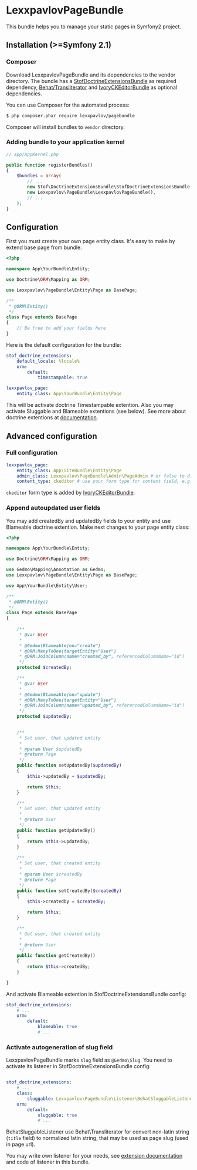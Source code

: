 LexxpavlovPageBundle
=================

This bundle helps you to manage your static pages in Symfony2 project.

Installation (>=Symfony 2.1)
------------

### Composer

Download LexxpavlovPageBundle and its dependencies to the vendor directory. The bundle has a [StofDoctrineExtensionsBundle](https://github.com/stof/StofDoctrineExtensionsBundle) as required dependency, [Behat/Transliterator](https://github.com/Behat/Transliterator) and [IvoryCKEditorBundle](https://github.com/egeloen/IvoryCKEditorBundle) as optional dependencies.

You can use Composer for the automated process:

```bash
$ php composer.phar require lexxpavlov/pagebundle
```

Composer will install bundles to `vendor` directory.

### Adding bundle to your application kernel

```php
// app/AppKernel.php

public function registerBundles()
{
    $bundles = array(
        // ...
        new Stof\DoctrineExtensionsBundle\StofDoctrineExtensionsBundle(),
        new Lexxpavlov\PageBundle\LexxpavlovPageBundle(),
        // ...
    );
}
```

Configuration
-------------

First you must create your own page entity class. It's easy to make by extend base page from bundle.

```php
<?php

namespace App\YourBundle\Entity;

use Doctrine\ORM\Mapping as ORM;

use Lexxpavlov\PageBundle\Entity\Page as BasePage;

/**
 * @ORM\Entity()
 */
class Page extends BasePage
{
    // Be free to add your fields here
}

```

Here is the default configuration for the bundle:

```yaml
stof_doctrine_extensions:
    default_locale: %locale%
    orm:
        default:
            timestampable: true

lexxpavlov_page:
    entity_class: App\YourBundle\Entity\Page
```

This will be activate doctrine Timestampable extention. Also you may activate Sluggable and Blameable extentions (see below). See more about doctrine extentions at [documentation](https://github.com/stof/StofDoctrineExtensionsBundle/blob/master/Resources/doc/index.rst).

Advanced configuration
----------------------

### Full configuration

```yaml
lexxpavlov_page:
    entity_class: App\SiteBundle\Entity\Page
    admin_class: Lexxpavlov\PageBundle\Admin\PageAdmin # or false to disable sonata admin service
    content_type: ckeditor # use your form type for content field, e.g. textarea
```

`ckeditor` form type is added by [IvoryCKEditorBundle](https://github.com/egeloen/IvoryCKEditorBundle).

### Append autoupdated user fields

You may add createdBy and updatedBy fields to your entity and use Blameable doctrine extention. Make next changes to your page entity class:

```php
<?php

namespace App\YourBundle\Entity;

use Doctrine\ORM\Mapping as ORM;

use Gedmo\Mapping\Annotation as Gedmo;
use Lexxpavlov\PageBundle\Entity\Page as BasePage;

use App\YourBundle\Entity\User;

/**
 * @ORM\Entity()
 */
class Page extends BasePage
{
    
    /**
     * @var User
     *
     * @Gedmo\Blameable(on="create")
     * @ORM\ManyToOne(targetEntity="User")
     * @ORM\JoinColumn(name="created_by", referencedColumnName="id")
     */
    protected $createdBy;

    /**
     * @var User
     *
     * @Gedmo\Blameable(on="update")
     * @ORM\ManyToOne(targetEntity="User")
     * @ORM\JoinColumn(name="updated_by", referencedColumnName="id")
     */
    protected $updatedBy;

    
    /**
     * Set user, that updated entity
     *
     * @param User $updatedBy
     * @return Page
     */
    public function setUpdatedBy($updatedBy)
    {
        $this->updatedBy = $updatedBy;

        return $this;
    }

    /**
     * Get user, that updated entity
     *
     * @return User 
     */
    public function getUpdatedBy()
    {
        return $this->updatedBy;
    }
    
    /**
     * Set user, that created entity
     *
     * @param User $createdBy
     * @return Page
     */
    public function setCreatedBy($createdBy)
    {
        $this->createdby = $createdBy;

        return $this;
    }

    /**
     * Get user, that created entity
     *
     * @return User 
     */
    public function getCreatedBy()
    {
        return $this->createdBy;
    }

}

```

And activate Blameable extention in StofDoctrineExtensionsBundle config:

```yaml
stof_doctrine_extensions:
    # ...
    orm:
        default:
            blameable: true
            # ...
```

### Activate autogeneration of slug field

LexxpavlovPageBundle marks `slug` field as `@Gedmo\Slug`. You need to activate its listener in StofDoctrineExtensionsBundle config:

```yaml

stof_doctrine_extensions:
    # ...
    class:
        sluggable: Lexxpavlov\PageBundle\Listener\BehatSluggableListener
    orm:
        default:
            sluggable: true
            # ...
```

BehatSluggableListener use Behat\Transliterator for convert non-latin string (`title` field) to normalized latin string, that may be used as page slug (used in page url).

You may write own listener for your needs, see [extension documentation](https://github.com/Atlantic18/DoctrineExtensions/blob/master/doc/sluggable.md#custom-transliterator) and code of listener in this bundle.